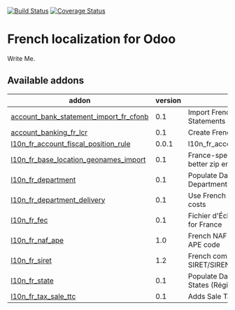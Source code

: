 [![Build Status](https://travis-ci.org/OCA/l10n-france.svg?branch=8.0)](https://travis-ci.org/OCA/l10n-france)
[![Coverage Status](https://coveralls.io/repos/OCA/l10n-france/badge.png?branch=8.0)](https://coveralls.io/r/OCA/l10n-france?branch=8.0)


French localization for Odoo
============================

Write Me. 

[//]: # (addons)
Available addons
----------------
addon | version | summary
--- | --- | ---
[account_bank_statement_import_fr_cfonb](account_bank_statement_import_fr_cfonb/) | 0.1 | Import French CFONB files as Bank Statements in Odoo
[account_banking_fr_lcr](account_banking_fr_lcr/) | 0.1 | Create French LCR CFONB files
[l10n_fr_account_fiscal_position_rule](l10n_fr_account_fiscal_position_rule/) | 0.0.1 | l10n_fr_account_fiscal_position_rule
[l10n_fr_base_location_geonames_import](l10n_fr_base_location_geonames_import/) | 0.1 | France-specific tuning for import of better zip entries from Geonames
[l10n_fr_department](l10n_fr_department/) | 0.1 | Populate Database with French Departments (Départements)
[l10n_fr_department_delivery](l10n_fr_department_delivery/) | 0.1 | Use French Departments in delivery costs
[l10n_fr_fec](l10n_fr_fec/) | 0.1 | Fichier d'Échange Informatisé (FEC) for France
[l10n_fr_naf_ape](l10n_fr_naf_ape/) | 1.0 | French NAF partner categories and APE code
[l10n_fr_siret](l10n_fr_siret/) | 1.2 | French company identity numbers SIRET/SIREN/NIC
[l10n_fr_state](l10n_fr_state/) | 0.1 | Populate Database with French States (Région)
[l10n_fr_tax_sale_ttc](l10n_fr_tax_sale_ttc/) | 0.1 | Adds Sale Tax TTC (all rates)

[//]: # (end addons)
